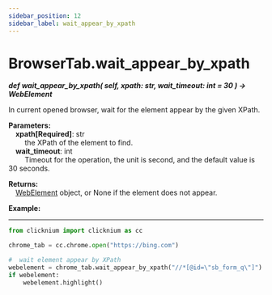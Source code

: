 ```yaml
---
sidebar_position: 12
sidebar_label: wait_appear_by_xpath
---
```

# BrowserTab.wait_appear_by_xpath
***def wait_appear_by_xpath(
        self,
        xpath: str,
        wait_timeout: int = 30
    ) -> WebElement***  

In current opened browser, wait for the element appear by the given XPath.

**Parameters:**  
    &emsp;**xpath[Required]**: str     
        &emsp;&emsp; the XPath of the element to find.  
    &emsp;**wait_timeout**: int  
        &emsp;&emsp; Timeout for the operation, the unit is second, and the default value is 30 seconds.   

**Returns:**  
    &emsp;[WebElement](./webelement/webelement.md) object, or None if the element does not appear.

**Example:**
***
```python
from clicknium import clicknium as cc

chrome_tab = cc.chrome.open("https://bing.com")

#  wait element appear by XPath
webelement = chrome_tab.wait_appear_by_xpath("//*[@id=\"sb_form_q\"]")
if webelement:
    webelement.highlight()

```